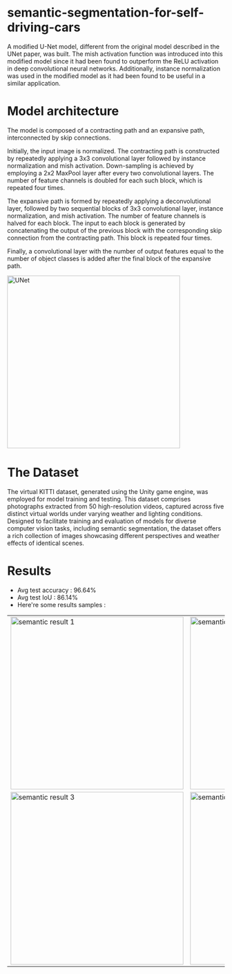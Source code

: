 # semantic-segmentation-for-self-driving-cars
A modified U-Net model, different from the original model described in the UNet paper, was built. The mish activation function was introduced into this modified model since it had been found to outperform the ReLU activation in deep convolutional neural networks. Additionally, instance normalization was used in the modified model as it had been found to be useful in a similar application.
# Model architecture

The model is composed of a contracting path and an expansive path, interconnected by skip connections.

Initially, the input image is normalized. The contracting path is constructed by repeatedly applying a 3x3 convolutional layer followed by instance normalization and mish activation. Down-sampling is achieved by employing a 2x2 MaxPool layer after every two convolutional layers. The number of feature channels is doubled for each such block, which is repeated four times.

The expansive path is formed by repeatedly applying a deconvolutional layer, followed by two sequential blocks of 3x3 convolutional layer, instance normalization, and mish activation. The number of feature channels is halved for each block. The input to each block is generated by concatenating the output of the previous block with the corresponding skip connection from the contracting path. This block is repeated four times.

Finally, a convolutional layer with the number of output features equal to the number of object classes is added after the final block of the expansive path.
<tr style="text-align: center;">
    <td>
        <img src="https://github.com/user-attachments/assets/33009da9-8e1b-460d-b6c0-825283fe42d5" alt="UNet" width="400"/>
    </td>
</tr>


# The Dataset

The virtual KITTI dataset, generated using the Unity game engine, was employed for model training and testing. This dataset comprises photographs extracted from 50 high-resolution videos, captured across five distinct virtual worlds under varying weather and lighting conditions. Designed to facilitate training and evaluation of models for diverse computer vision tasks, including semantic segmentation, the dataset offers a rich collection of images showcasing different perspectives and weather effects of identical scenes.

# Results
- Avg test accuracy : 96.64%
- Avg test IoU : 86.14%
- Here're some results samples :
<table>
  <tr>
    <td><img src="https://github.com/user-attachments/assets/96c6dd82-8fdd-4224-8197-25bfa407ad55" alt="semantic result 1" width="400"/></td>
    <td><img src="https://github.com/user-attachments/assets/dfc5849d-f6ef-43c2-b6f7-497190a356a4" alt="semantic result 2" width="400"/></td>
  </tr>
  <tr>
    <td><img src="https://github.com/user-attachments/assets/7a6399bc-2829-457d-9d48-a09b452d06f9" alt="semantic result 3" width="400"/></td>
    <td><img src="https://github.com/user-attachments/assets/53c0e89d-c6fe-4732-968b-f6b099e2b5f2" alt="semantic results 4" width="400"/></td>
  </tr>
</table>


